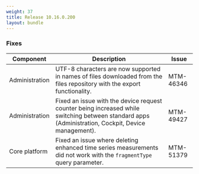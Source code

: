 ```yaml
---
weight: 37
title: Release 10.16.0.200
layout: bundle
---
```


<!--10.16.0.164-10.16.0.200-->


### Fixes

<div><table ><colgroup>
<col style="width: 15%;"><col style="width: 70%;"><col style="width: 15%;"></colgroup>
<thead><tr>
<th>
Component</th>
<th>
Description</th>
<th>
Issue</th>
</tr>
</thead><tbody>

<tr>
<td>Administration</td>
<td>UTF-8 characters are now supported in names of files downloaded from the files repository with the export functionality.</td>
<td>MTM-46346</td>
</tr>

<tr>
<td>Administration</td>
<td>Fixed an issue with the device request counter being increased while switching between standard apps (Administration, Cockpit, Device management).</td>

<td>MTM-49427</td>
</tr>

<tr>
<td>Core platform</td>
<td>Fixed an issue where deleting enhanced time series measurements did not work with the <code>fragmentType</code> query parameter.</td>
<td>MTM-51379</td>
</tr>

</tbody></table></div>
